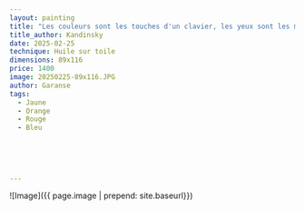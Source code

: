 ```yaml
---
layout: painting
title: "Les couleurs sont les touches d'un clavier, les yeux sont les marteaux, et l'âme est le piano lui-même, aux nombreuses cordes qui entrent en vibration."
title_author: Kandinsky          
date: 2025-02-25
technique: Huile sur toile
dimensions: 89x116
price: 1400
image: 20250225-89x116.JPG
author: Garanse
tags:
  - Jaune
  - Orange
  - Rouge
  - Bleu
  
 
  
  
  
---
```

![Image]({{ page.image | prepend: site.baseurl}})

